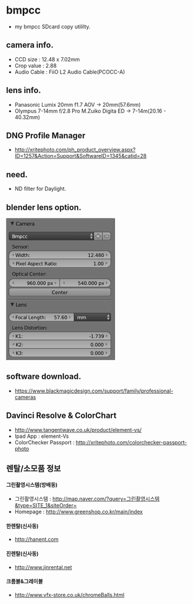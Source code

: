 # bmpcc
- my bmpcc SDcard copy utililty.

## camera info.
- CCD size : 12.48 x 7.02mm
- Crop value : 2.88
- Audio Cable : FiiO L2 Audio Cable(PCOCC-A)


## lens info.
- Panasonic Lumix 20mm f1.7 AOV -> 20mm(57.6mm)
- Olympus 7-14mm f/2.8 Pro M.Zuiko Digita ED -> 7-14m(20.16 - 40.32mm)


## DNG Profile Manager
- http://xritephoto.com/ph_product_overview.aspx?ID=1257&Action=Support&SoftwareID=1345&catid=28

## need.
- ND filter for Daylight.

## blender lens option.
![alt blender_op](https://raw.githubusercontent.com/khw7096/bmpcc/master/lensdist/blender_lensdisto.png)

## software download.
- https://www.blackmagicdesign.com/support/family/professional-cameras

## Davinci Resolve & ColorChart
- http://www.tangentwave.co.uk/product/element-vs/
- Ipad App : element-Vs
- ColorChecker Passport : http://xritephoto.com/colorchecker-passport-photo

## 렌탈/소모품 정보
#### 그린촬영시스템(방배동)
- 그린촬영시스템 : http://map.naver.com/?query=그린촬영시스템&type=SITE_1&siteOrder=
- Homepage : http://www.greenshop.co.kr/main/index

#### 한렌탈(신사동)
- http://hanent.com

#### 진렌탈(신사동)
- http://www.jinrental.net

#### 크롬볼&그레이볼
- http://www.vfx-store.co.uk/chromeBalls.html
